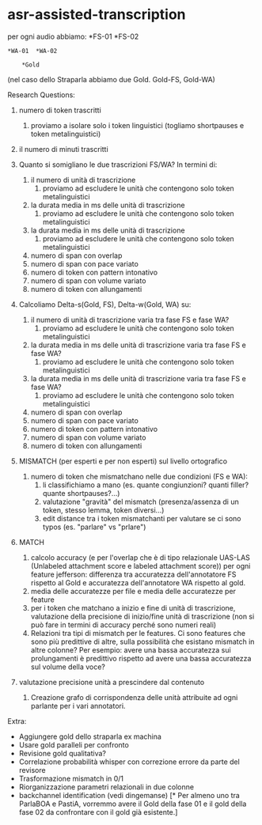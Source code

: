 # asr-assisted-transcription

per ogni audio abbiamo:
	*FS-01	*FS-02

	*WA-01	*WA-02

	    *Gold

(nel caso dello Straparla abbiamo due Gold. Gold-FS, Gold-WA)

Research Questions:
1. numero di token trascritti
	1. proviamo a isolare solo i token linguistici (togliamo shortpauses e token metalinguistici)
2. il numero di minuti trascritti

3. Quanto si somigliano le due trascrizioni FS/WA? In termini di:
   1. il numero di unità di trascrizione
      1. proviamo ad escludere le unità che contengono solo token metalinguistici
   2. la durata media in ms delle unità di trascrizione
      1. proviamo ad escludere le unità che contengono solo token metalinguistici
   3. la durata media in ms delle unità di trascrizione
      1. proviamo ad escludere le unità che contengono solo token metalinguistici
   4. numero di span con overlap
   5. numero di span con pace variato
   6. numero di token con pattern intonativo
   7. numero di span con volume variato
   8. numero di token con allungamenti

4. Calcoliamo Delta-s(Gold, FS), Delta-w(Gold, WA) su:
   1. il numero di unità di trascrizione varia tra fase FS e fase WA?
      1. proviamo ad escludere le unità che contengono solo token metalinguistici
   2. la durata media in ms delle unità di trascrizione varia tra fase FS e fase WA?
      1. proviamo ad escludere le unità che contengono solo token metalinguistici
   3. la durata media in ms delle unità di trascrizione varia tra fase FS e fase WA?
      1. proviamo ad escludere le unità che contengono solo token metalinguistici
   4. numero di span con overlap
   5. numero di span con pace variato
   6. numero di token con pattern intonativo
   7. numero di span con volume variato
   8. numero di token con allungamenti

5. MISMATCH (per esperti e per non esperti) sul livello ortografico
   1. numero di token che mismatchano nelle due condizioni (FS e WA):
      1. li classifichiamo a mano (es. quante congiunzioni? quanti filler? quante shortpauses?...)
      2. valutazione "gravità" del mismatch (presenza/assenza di un token, stesso lemma, token diversi...)
      3. edit distance tra i token mismatchanti per valutare se ci sono typos (es. "parlare" vs "prlare")

6. MATCH
   1. calcolo accuracy (e per l'overlap che è di tipo relazionale UAS-LAS (Unlabeled attachment score e labeled attachment score)) per ogni feature jefferson: differenza tra accuratezza dell'annotatore FS rispetto al Gold e accuratezza dell'annotatore WA rispetto al gold.
   2. media delle accuratezze per file e media delle accuratezze per feature
   3. per i token che matchano a inizio e fine di unità di trascrizione, valutazione della precisione di inizio/fine unità di trascrizione (non si può fare in termini di accuracy perché sono numeri reali)
   4. Relazioni tra tipi di mismatch per le features. Ci sono features che sono più predittive di altre, sulla possibilità che esistano mismatch in altre colonne? Per esempio: avere una bassa accuratezza sui prolungamenti è predittivo rispetto ad avere una bassa accuratezza sul volume della voce?

7. valutazione precisione unità a prescindere dal contenuto
   1. Creazione grafo di corrispondenza delle unità attribuite ad ogni parlante per i vari annotatori.


Extra:
* Aggiungere gold dello straparla ex machina
* Usare gold paralleli per confronto
* Revisione gold qualitativa?
* Correlazione probabilità whisper con correzione errore da parte del revisore
* Trasformazione mismatch in 0/1
* Riorganizzazione parametri relazionali in due colonne
* backchannel identification (vedi dingemanse)
[* Per almeno uno tra ParlaBOA e PastiA, vorremmo avere il Gold della fase 01 e il gold della fase 02 da confrontare con il gold già esistente.]